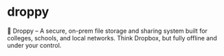 # droppy
🚀 Droppy – A secure, on-prem file storage and sharing system built for colleges, schools, and local networks. Think Dropbox, but fully offline and under your control.
